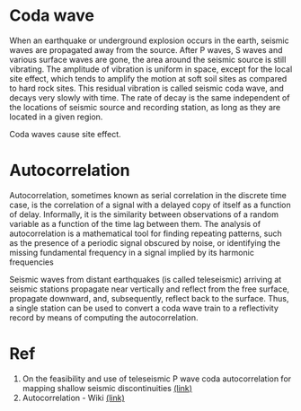 # **Coda wave**
When an earthquake or underground explosion occurs in the earth, seismic waves are propagated away from the source. After P waves, S waves and various surface waves are gone, the area around the seismic source is still vibrating. The amplitude of vibration is uniform in space, except for the local site effect, which tends to amplify the motion at soft soil sites as compared to hard rock sites. This residual vibration is called seismic coda wave, and decays very slowly with time. The rate of decay is the same independent of the locations of seismic source and recording station, as long as they are located in a given region.

Coda waves cause site effect.

# **Autocorrelation**

Autocorrelation, sometimes known as serial correlation in the discrete time case, is the correlation of a signal with a delayed copy of itself as a function of delay. Informally, it is the similarity between observations of a random variable as a function of the time lag between them. The analysis of autocorrelation is a mathematical tool for finding repeating patterns, such as the presence of a periodic signal obscured by noise, or identifying the missing fundamental frequency in a signal implied by its harmonic frequencies

Seismic waves from distant earthquakes (is called teleseismic) arriving at seismic stations propagate near vertically and reflect from the free surface, propagate downward, and, subsequently, reflect back to the surface. Thus, a single station can be used to convert a coda wave train to a reflectivity record by means of computing the autocorrelation.

# **Ref**
1. On the feasibility and use of teleseismic P wave coda autocorrelation for mapping shallow seismic discontinuities [(link)](https://agupubs.onlinelibrary.wiley.com/doi/full/10.1002/2017JB013975)
2. Autocorrelation - Wiki [(link)](https://en.wikipedia.org/wiki/Autocorrelation)
